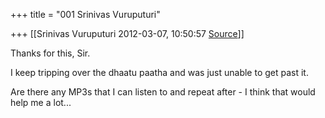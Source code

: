 +++
title = "001 Srinivas Vuruputuri"

+++
[[Srinivas Vuruputuri	2012-03-07, 10:50:57 [Source](https://groups.google.com/g/samskrita/c/TEbSaErtfLk)]]



Thanks for this, Sir.

  

I keep tripping over the dhaatu paatha and was just unable to get past it.

  

Are there any MP3s that I can listen to and repeat after - I think that would help me a lot...

